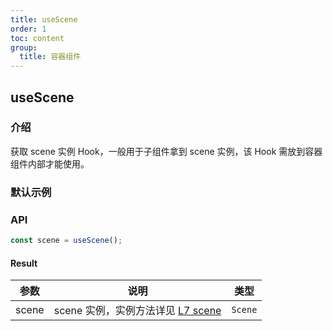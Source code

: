 ```yaml
---
title: useScene
order: 1
toc: content
group:
  title: 容器组件
---
```


## useScene

### 介绍

获取 scene 实例 Hook，一般用于子组件拿到 scene 实例，该 Hook 需放到容器组件内部才能使用。

### 默认示例

<code src="./demo/default.tsx" defaultShowCode></code>

### API

```ts
const scene = useScene();
```

#### Result

| 参数  | 说明                                                                          | 类型    |
| ----- | ----------------------------------------------------------------------------- | ------- |
| scene | scene 实例，实例方法详见 [L7 scene](https://l7.antv.vision/zh/docs/api/scene) | `Scene` |
